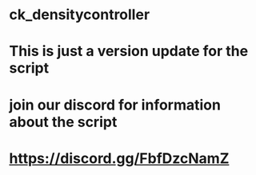 # ck_densitycontroller

# This is just a version update for the script 

# join our discord for information about the script 

# https://discord.gg/FbfDzcNamZ
